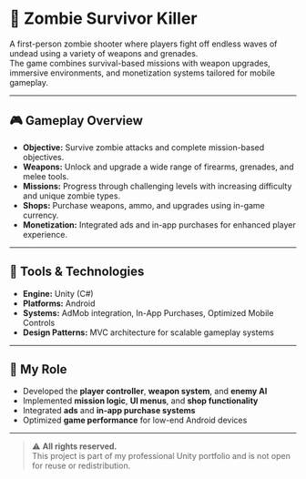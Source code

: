 # 🧟 Zombie Survivor Killer

A first-person zombie shooter where players fight off endless waves of undead using a variety of weapons and grenades.  
The game combines survival-based missions with weapon upgrades, immersive environments, and monetization systems tailored for mobile gameplay.

---

## 🎮 Gameplay Overview
- **Objective:** Survive zombie attacks and complete mission-based objectives.
- **Weapons:** Unlock and upgrade a wide range of firearms, grenades, and melee tools.
- **Missions:** Progress through challenging levels with increasing difficulty and unique zombie types.
- **Shops:** Purchase weapons, ammo, and upgrades using in-game currency.
- **Monetization:** Integrated ads and in-app purchases for enhanced player experience.

---

## 🧰 Tools & Technologies
- **Engine:** Unity (C#)
- **Platforms:** Android
- **Systems:** AdMob integration, In-App Purchases, Optimized Mobile Controls
- **Design Patterns:** MVC architecture for scalable gameplay systems

---

## 👤 My Role
- Developed the **player controller**, **weapon system**, and **enemy AI**  
- Implemented **mission logic**, **UI menus**, and **shop functionality**  
- Integrated **ads** and **in-app purchase systems**  
- Optimized **game performance** for low-end Android devices

---

> ⚠️ **All rights reserved.**  
> This project is part of my professional Unity portfolio and is not open for reuse or redistribution.

